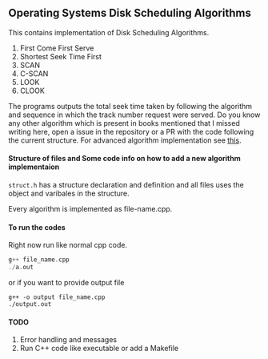 ## Operating Systems Disk Scheduling Algorithms

This contains implementation of Disk Scheduling Algorithms.

1. First Come First Serve
2. Shortest Seek Time First
3. SCAN
4. C-SCAN
5. LOOK
6. CLOOK

The programs outputs the total seek time taken by following the algorithm and sequence
in which the track number request were served. Do you know any other algorithm which
is present in books mentioned that I missed writing here, open a issue in the repository
or a PR with the code following the current structure. For advanced algorithm implementation
see [this](https://github.com/tapasweni-pathak/Systems-Readings-Implementations/tree/master/AOS/Conferences).

#### Structure of files and Some code info on how to add a new algorithm implementaion
`struct.h` has a structure declaration and definition and all files uses the object
and varibales in the structure.

Every algorithm is implemented as file-name.cpp.

#### To run the codes

Right now run like normal cpp code.

```cpp
g++ file_name.cpp
./a.out
```

or if you want to provide output file

```
g++ -o output file_name.cpp
./output.out
```

#### TODO
1. Error handling and messages
2. Run C++ code like executable or add a Makefile
